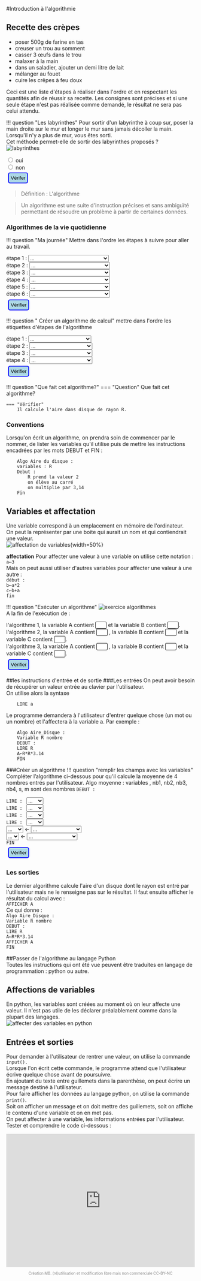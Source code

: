 #Introduction à l'algorithmie

## Recette des crèpes

- poser 500g de farine en tas  
- creuser un trou au somment  
- casser 3 œufs dans le trou  
- malaxer à la main  
- dans un saladier, ajouter un demi litre de lait  
- mélanger au fouet  
- cuire les crêpes à feu doux  

Ceci est une liste d'étapes à réaliser dans l'ordre et en respectant les quantités afin de réussir sa recette.
Les consignes sont précises et si une seule étape n'est pas réalisée comme demandé, le résultat ne sera pas celui attendu.

!!! question "Les labyrinthes"
	Pour sortir d'un labyrinthe à coup sur, poser la main droite sur le mur et longer le mur sans jamais décoller la main. Lorsqu'il n'y a plus de mur, vous êtes sorti.  
	Cet méthode permet-elle de sortir des labyrinthes proposés ?  
	![labyrinthes](img/labyrinthes.png)  
	<div><form id="test">
	    <label><input type="radio" name="test" value="oui"> oui</label><br>
	    <label><input type="radio" name="test" value="non"> non</label><br>
	    <input  type="button" style="margin:5px; padding:5px;  background-color : lightblue; border : solid 2px blue; border-radius : 5px;" onclick="reactionQCU1()" value="Vérifer"> 
	    <input id="bouAffQCU1" type="button" onclick="AfficheQCU1()" value="Correction" style="display:none;"><br>
	</form></div>
        <div id="messageQCU1"></div>
        <div id="correctionQCU1" style="display:none;"> <p> Cette méthode peut être longue dans le cas du 2eme labyrinthe notamment mais elle est fiable à 100% ! !</p></div>

>Définition : L'algorithme

>Un algorithme est une suite d'instruction précises et sans ambiguïté permettant de résoudre un problème à partir de certaines données.

### Algorithmes de la vie quotidienne

!!! question "Ma journée"
	Mettre dans l'ordre les étapes à suivre pour aller au travail.  
	<div>
	<form name="f">
		étape 1 :
	    <select id="liste1">
	        <option value="nonChoix" selected> ... </option>
	        <option value="installer"> S'installer à son poste de travail </option>
	        <option value="sortir"> Sortir de sa voiture </option>
	        <option value="garer"> se garer</option>
	        <option value="lever"> Se lever </option>
	        <option value="monter"> Monter dans sa voiture</option>
	        <option value="rondpoint"> prendre la 3e sortie au rondpoint</option>
	    </select><br>
	    étape 2 :
	    <select id="liste2">
	        <option value="nonChoix" selected> ... </option>
	        <option value="installer"> S'installer à son poste de travail </option>
	        <option value="sortir"> Sortir de sa voiture </option>
	        <option value="garer"> se garer</option>
	        <option value="lever"> Se lever </option>
	        <option value="monter"> Monter dans sa voiture</option>
	        <option value="rondpoint"> prendre la 3e sortie au rondpoint</option>
	    </select><br>
		étape 3 :
		<select id="liste3">
	        <option value="nonChoix" selected> ... </option>
	        <option value="installer"> S'installer à son poste de travail </option>
	        <option value="sortir"> Sortir de sa voiture </option>
	        <option value="garer"> se garer</option>
	        <option value="lever"> Se lever </option>
	        <option value="monter"> Monter dans sa voiture</option>
	        <option value="rondpoint"> prendre la 3e sortie au rondpoint</option>
	    </select><br>
		étape 4 :
	    <select id="liste4">
	        <option value="nonChoix" selected> ... </option>
	        <option value="installer"> S'installer à son poste de travail </option>
	        <option value="sortir"> Sortir de sa voiture </option>
	        <option value="garer"> se garer</option>
	        <option value="lever"> Se lever </option>
	        <option value="monter"> Monter dans sa voiture</option>
	        <option value="rondpoint"> prendre la 3e sortie au rondpoint</option>
	    </select><br>
		étape 5 :
	    <select id="liste5">
	        <option value="nonChoix" selected> ... </option>
	        <option value="installer"> S'installer à son poste de travail </option>
	        <option value="sortir"> Sortir de sa voiture </option>
	        <option value="garer"> se garer</option>
	        <option value="lever"> Se lever </option>
	        <option value="monter"> Monter dans sa voiture</option>
	        <option value="rondpoint"> prendre la 3e sortie au rondpoint</option>
	    </select><br>
		étape 6 :
	    <select id="liste6">
	        <option value="nonChoix" selected> ... </option>
	        <option value="installer"> S'installer à son poste de travail </option>
	        <option value="sortir"> Sortir de sa voiture </option>
	        <option value="garer"> se garer</option>
	        <option value="lever"> Se lever </option>
	        <option value="monter"> Monter dans sa voiture</option>
	        <option value="rondpoint"> prendre la 3e sortie au rondpoint</option>
	    </select><br>
	        <input type='button' style="margin:5px; padding:5px;  background-color : lightblue; border : solid 2px blue; border-radius : 5px;" id="BoutonValider" onclick="reactionListe2()" value="Vérifier">
	        <input id="bouAffListe2" type="button" onclick="AfficheListe2()" value="Correction" style="display:none;"><br>
	</form></div>
    <div id="messageListe2"></div>
    <div id="correctionListe2" style="display:none;"> <p> Dans l'ordre, je me lève, je monte dans ma voiture je prends la 3e sortie au rond-point, je me gare je sors de ma voiture et le m'installe à mon poste de travail.</p></div>

!!! question " Créer un algorithme de calcul"
	mettre dans l'ordre les étiquettes d'étapes de l'algorithme  
	<div>
	<form name="f2">
		étape 1 :
	    <select id="list1">
	        <option value="nonChoix" selected> ... </option>
	        <option value="multiplier"> Multiplier le tout par 3,14</option>
	        <option value="r2"> Prendre R=2 </option>
	        <option value="carre"> Mettre R au carré</option>
	        <option value="afficher"> Afficher le résultat</option>
	    </select><br>
	    étape 2 :
	    <select id="list2">
	        <option value="nonChoix" selected> ... </option>
	        <option value="multiplier"> Multiplier le tout par 3,14</option>
	        <option value="r2"> Prendre R=2 </option>
	        <option value="carre"> Mettre R au carré</option>
	        <option value="afficher"> Afficher le résultat</option>
	    </select><br>
		étape 3 :
	    <select id="list3">
	        <option value="nonChoix" selected> ... </option>
	        <option value="multiplier"> Multiplier le tout par 3,14</option>
	        <option value="r2"> Prendre R=2 </option>
	        <option value="carre"> Mettre R au carré</option>
	        <option value="afficher"> Afficher le résultat</option>
	    </select><br>
	    étape 4 :
	    <select id="list4">
	        <option value="nonChoix" selected> ... </option>
	        <option value="multiplier"> Multiplier le tout par 3,14</option>
	        <option value="r2"> Prendre R=2 </option>
	        <option value="carre"> Mettre R au carré</option>
	        <option value="afficher"> Afficher le résultat</option>
	    </select><br>
	        <input type='button' style="margin:5px; padding:5px;  background-color : lightblue; border : solid 2px blue; border-radius : 5px;" id="BoutonValider" onclick="reactionListe3()" value="Vérifier">
	        <input id="bouAffListe3" type="button" onclick="AfficheListe3()" value="Correction" style="display:none;"><br>
	</form></div>
    <div id="messageListe3"></div>
    <div id="correctionListe3" style="display:none;"> <p>Prendre R = 2 et le mattre au carré. Multiplier le tout par 3,14 puis aficher le résultat. </p></div>

!!! question "Que fait cet algorithme?"
	=== "Question"
		Que fait cet algorithme?

	=== "Vérifier"
		Il calcule l'aire dans disque de rayon R.

### Conventions
Lorsqu'on écrit un algorithme, on prendra soin de commencer par le nommer, de lister les variables qu'il utilise puis de mettre les instructions encadrées par les mots DEBUT et FIN :   
```pseudocode
	Algo Aire du disque :
	variables : R
	Debut :
		R prend la valeur 2
		on élève au carré
		on multiplie par 3,14
	Fin
```

## Variables et affectation
Une variable correspond à un emplacement en mémoire de l'ordinateur.  
On peut la représenter par une boite qui aurait un nom et qui contiendrait une valeur.  
![affectation de variables](img/variable.png){width=50%}

**affectation**
Pour affecter une valeur à une variable on utilise cette notation :  
`a←3`  
Mais on peut aussi utiliser d'autres variables pour affecter une valeur à une autre :  
`début :`  
`b←a*2  `  
`c←b+a `   
`fin`    

!!! question "Exécuter un algorithme"
	![exercice algorithmes](img/exos_algo.png)  
	A la fin de l'exécution de :
	<form>l'algorithme 1, la variable A contient
		<input style="border:  solid 1px; width:30px;border-radius:3px;" type="text" name="reponse" maxlenght="5" id="reponse41" autocomplete="off">
		 et la variable B contient 
		<input style="border:  solid 1px;width:30px;border-radius:3px;" type="text" name="reponse" maxlenght="5" id="reponse42" autocomplete="off">.<br>
		l'algorithme 2, la variable A contient 
		<input style="border:  solid 1px;width:30px;border-radius:3px;" type="text" name="reponse" maxlenght="5" id="reponse43" autocomplete="off">
		, la variable B contient 
		<input style="border:  solid 1px;width:30px;border-radius:3px;" type="text" name="reponse" maxlenght="5" id="reponse44" autocomplete="off">
		et la variable C contient 
		<input style="border:  solid 1px;width:30px;border-radius:3px;" type="text" name="reponse" maxlenght="5" id="reponse45" autocomplete="off">.<br>
		l'algorithme 3, la variable A contient 
		<input style="border:  solid 1px;width:30px;border-radius:3px;" type="text" name="reponse" maxlenght="5" id="reponse46" autocomplete="off">
		, la variable B contient 
		<input style="border:  solid 1px;width:30px;border-radius:3px;" type="text" name="reponse" maxlenght="5" id="reponse47" autocomplete="off">
		et la variable C contient 
		<input style="border:  solid 1px;width:30px;border-radius:3px;" type="text" name="reponse" maxlenght="15" id="reponse48" autocomplete="off">.<br>
		<input type='button' style="margin:5px; padding:5px;  background-color : lightblue; border : solid 2px blue; border-radius : 5px;" id="BoutonValider" onclick="reactionText4()" value="Vérifier">
	    <input id="bouAffText4" type="button" onclick="AfficheText4()" value="Correction" style="display:none;"><br>
	</form>
    <div id="messageText4"></div>
    <div id="correctionText4" style="display:none;"> <p> L'algorithme 1, la variable A contient 3 et la variable B contient 4.
	l'algorithme 2, la variable A contient 2, la variable B contient 3 et la variable C contient 1.
	l'algorithme 3, la variable A contient 8, la variable B contient 4 et la variable C contient 7.</p></div>



##les instructions d'entrée et de sortie
###Les entrées
On peut avoir besoin de récupérer un valeur entrée au clavier par l'utilisateur.  
On utilise alors la syntaxe  
```pseudocode
	LIRE a
```
Le programme demandera à l'utilisateur d'entrer quelque chose (un mot ou un nombre) et l'affectera à la variable a.
Par exemple :
```pseudocode
	Algo Aire_Disque :
	Variable R nombre
	DEBUT :
	LIRE R
	A←R*R*3.14
	FIN
```

###Créer un algorithme
!!! question "remplir les champs avec les variables"
	Compléter l’algorithme ci-dessous pour qu'il calcule la moyenne de 4 nombres entrés par l'utilisateur.
	Algo moyenne :
	variables , nb1, nb2, nb3, nb4, s, m sont des nombres
	`DEBUT :`
	<form>`LIRE : `
	<select id="lis1">
        <option value="nonChoix" selected> ... </option>
        <option value="nb1"> nb1 </option>
        <option value="nb2"> nb2 </option>
        <option value="nb3"> nb3 </option>
        <option value="nb4"> nb4 </option>
    </select><br>
	`LIRE : `
	<select id="lis2">
	   	<option value="nonChoix" selected> ... </option>
        <option value="nb1"> nb1 </option>
        <option value="nb2"> nb2 </option>
        <option value="nb3"> nb3 </option>
        <option value="nb4"> nb4 </option>
    </select><br>
	`LIRE : `
	<select id="lis3">
        <option value="nonChoix" selected> ... </option>
        <option value="nb1"> nb1 </option>
        <option value="nb2"> nb2 </option>
        <option value="nb3"> nb3 </option>
        <option value="nb4"> nb4 </option>
    </select><br>
	`LIRE : `
	<select id="lis4">
        <option value="nonChoix" selected> ... </option>
        <option value="nb1"> nb1 </option>
        <option value="nb2"> nb2 </option>
        <option value="nb3"> nb3 </option>
        <option value="nb4"> nb4 </option>
    </select><br>
    <select id="lis5">
        <option value="nonChoix" selected> ... </option>
        <option value="nb1"> nb1 </option>
        <option value="nb2"> nb2 </option>
        <option value="s"> s</option>
        <option value="m"> m </option>
    </select>
    <-
     <select id="lis6">
        <option value="nonChoix" selected> ... </option>
        <option value="somme"> nb1+nb2+nb3+nb4 </option>
        <option value="nb1/4"> nb1/4 </option>
        <option value="s/4"> s/4</option>
        <option value="m/4"> m/4 </option>
    </select><br>
    <select id="lis7">
        <option value="nonChoix" selected> ... </option>
        <option value="s"> s</option>
        <option value="m"> m </option>
    </select>
    <-
    <select id="lis8">
        <option value="nonChoix" selected> ... </option>
        <option value="somme"> nb1+nb2+nb3+nb4 </option>
        <option value="s/4"> s/4</option>
        <option value="m/4"> m/4 </option>
    </select><br> 
    `FIN`  
    <input type='button' style="margin:5px; padding:5px;  background-color : lightblue; border : solid 2px blue; border-radius : 5px;" id="BoutonValider" onclick="reactionListe5()" value="Vérifier">
        <input id="bouAffListe5" type="button" onclick="AfficheListe5()" value="Correction" style="display:none;"><br>
	</form>
    <div id="messageListe5"></div>
    <div id="correctionListe5" style="display:none;"> <p>
    	DEBUT :<br>
		LIRE nb1<br>
		LIRE nb2<br>
		LIRE nb3<br>
		LIRE nb4<br>
		s←nb1+nb2+nb3+nb4<br>
		m←s/4</p></div>



### Les sorties
Le dernier algorithme calcule l'aire d'un disque dont le rayon est entré par l'utilisateur mais ne le renseigne pas sur le résultat.
Il faut ensuite afficher le résultat du calcul avec :  
`AFFICHER A`  
Ce qui donne :  
`Algo Aire_Disque :`  
`Variable R nombre`  
`DEBUT :`  
`LIRE R`  
`A←R*R*3.14`  
`AFFICHER A`  
`FIN`

##Passer de l'algorithme au langage Python  
Toutes les instructions qui ont été vue peuvent être traduites en langage de programmation : python ou autre.  

## Affections de variables
En python, les variables sont créées au moment où on leur affecte une valeur. Il n'est pas utile de les déclarer préalablement comme dans la plupart des langages.  
![affecter des variables en python](img/trad_affect.png)  


## Entrées et sorties  
Pour demander à l'utilisateur de rentrer une valeur, on utilise la commande `input().`  
Lorsque l'on écrit cette commande, le programme attend que l'utilisateur écrive quelque chose avant de poursuivre.  
En ajoutant du texte entre guillemets dans la parenthèse, on peut écrire un message destiné à l'utilisateur.  
Pour faire afficher les données au langage python, on utilise la commande `print()`.  
Soit on afficher un message et on doit mettre des guillemets, soit on affiche le contenu d'une variable et on en met pas.  
On peut affecter à une variable, les informations entrées par l'utilisateur. Tester et comprendre le code ci-dessous :  


<iframe src="https://trinket.io/embed/python3/8409cc04bc" width="100%" height="356" frameborder="0" marginwidth="0" marginheight="0" allowfullscreen></iframe>


<p style="text-align: center; color:gray; font-size: 10px;">
Création MB. (ré)utilisation et modification libre mais non commerciale CC-BY-NC
</p>
<!-------------------------javascript--------------------------------->
<script>
function reactionQCU1(){
	var style;
	var msg;
	var reponse = document.getElementById("test");
	var rep=reponse.elements["test"].value;
	if (rep=="oui"){msg='bonne réponse';
	style='style="color:green;"';
	}
	else {msg='mauvaise reponse';
	style='style="color:red;"';
	}
	document.getElementById("messageQCU1").innerHTML='<p '+style+'>'+msg+'</p>';
	document.getElementById("bouAffQCU1").style="margin:5px; padding:5px;  background-color : lightblue; border : solid 2px blue; border-radius : 5px;display:inline;";
}
/*affiche la réponse si on clique sur le bouton correction*/
function AfficheQCU1(){
	document.getElementById("correctionQCU1").style="display:block;";
}


function reactionListe2(){
	var msg;
	var style;
	var selectElmt1 = document.getElementById("liste1");
	var valeurselectionnee1 = selectElmt1.options[selectElmt1.selectedIndex].value;

	var selectElmt2 = document.getElementById("liste2");
	var valeurselectionnee2 = selectElmt2.options[selectElmt2.selectedIndex].value;

	var selectElmt3 = document.getElementById("liste3");
	var valeurselectionnee3 = selectElmt3.options[selectElmt3.selectedIndex].value;

	var selectElmt4 = document.getElementById("liste4");
	var valeurselectionnee4 = selectElmt4.options[selectElmt4.selectedIndex].value;

	var selectElmt5 = document.getElementById("liste5");
	var valeurselectionnee5 = selectElmt5.options[selectElmt5.selectedIndex].value;

	var selectElmt6 = document.getElementById("liste6");
	var valeurselectionnee6 = selectElmt6.options[selectElmt6.selectedIndex].value;

	if (valeurselectionnee1=="lever" && valeurselectionnee2=="monter" && valeurselectionnee3=="rondpoint" && valeurselectionnee4=="garer" && valeurselectionnee5=="sortir" && valeurselectionnee6=="installer"){
		msg='Bonne réponse';
		style='style="color:green;"';
	}
	else if (valeurselectionnee1=="lever" || valeurselectionnee2=="monter" || valeurselectionnee3=="rondpoint" || valeurselectionnee4=="garer" || valeurselectionnee5=="sortir" || valeurselectionnee6=="installer"){
		msg='Réponse partiellement correcte';
		style='style="color:orange;"';
	}
	else{msg='Mauvaise réponse';
		style='style="color:red;"';
	}
	document.getElementById("messageListe2").innerHTML='<p '+style+'>'+msg+'</p>';
	document.getElementById('bouAffListe2').style="margin:5px; padding:5px;  background-color : lightblue; border : solid 2px blue; border-radius : 5px;display:inline;";
}

/*affichage de la réponse*/
function AfficheListe2(){
	document.getElementById("correctionListe2").style="display:block;";
}

function reactionListe3(){
	var msg;
	var style;
	var selectElmt1 = document.getElementById("list1");
	var valeurselectionnee1 = selectElmt1.options[selectElmt1.selectedIndex].value;
	var selectElmt2 = document.getElementById("list2");
	var valeurselectionnee2 = selectElmt2.options[selectElmt2.selectedIndex].value;
	var selectElmt3 = document.getElementById("list3");
	var valeurselectionnee3 = selectElmt3.options[selectElmt3.selectedIndex].value;
	var selectElmt4 = document.getElementById("list4");
	var valeurselectionnee4 = selectElmt4.options[selectElmt4.selectedIndex].value;
	if (valeurselectionnee1=="r2" && valeurselectionnee2=="carre" && valeurselectionnee3=="multiplier" && valeurselectionnee4=="afficher"){
		msg='Bonne réponse';
		style='style="color:green;"';
	}
	else if (valeurselectionnee1=="r2" || valeurselectionnee2=="carre" || valeurselectionnee3=="multiplier" || valeurselectionnee4=="afficher"){
		msg='Réponse partiellement correcte';
		style='style="color:orange;"';
	}
	else{msg='Mauvaise réponse';
		style='style="color:red;"';
	}
	document.getElementById("messageListe3").innerHTML='<p '+style+'>'+msg+'</p>';
	document.getElementById('bouAffListe3').style="margin:5px; padding:5px;  background-color : lightblue; border : solid 2px blue; border-radius : 5px;display:inline;";
}

/*affichage de la réponse*/
function AfficheListe3(){
	document.getElementById("correctionListe3").style="display:block;";
}

function reactionText4(){
	var msg;
	var style;
	var reponse41=document.getElementById("reponse41");
	console.log(reponse41.value);
	var reponse42=document.getElementById("reponse42");
	var reponse43=document.getElementById("reponse43");
	var reponse44=document.getElementById("reponse44");
	var reponse45=document.getElementById("reponse45");
	var reponse46=document.getElementById("reponse46");
	var reponse47=document.getElementById("reponse47");
	var reponse48=document.getElementById("reponse48");

	if ((((((((reponse41.value =='3' && reponse42.value =='4') && reponse43.value =='2') && reponse44.value =='3' )&& reponse45.value =='1') && reponse46.value =='8') && reponse47.value =='4') && reponse48.value =='7')){
		msg='bravo';
		style='style="color:green;"';
		}
	else if (reponse41.value =='3' || reponse42.value =='4' || reponse43.value =='2' || reponse44.value =='3' || reponse45.value =='1' || reponse46.value =='8' || reponse47.value =='4' || reponse48.value =='7'){
			msg='Réponse partiellement correcte!';
			style='style="color:orange;"';
		}
	else{msg='non, essaye encore';
		style='style="color:red;"';
	}
	document.getElementById("messageText4").innerHTML='<p '+style+'>'+msg+'</p>';
	document.getElementById("bouAffText4").style="margin:5px; padding:5px;  background-color : lightblue; border : solid 2px blue; border-radius : 5px;display:inline;";
}

function AfficheText4(){
	document.getElementById("correctionText4").style="display:block;";
}

function reactionListe5(){
	var msg;
	var style;
	var selectElmt1 = document.getElementById("lis1");
	var valeurselectionnee1 = selectElmt1.options[selectElmt1.selectedIndex].value;

	var selectElmt2 = document.getElementById("lis2");
	var valeurselectionnee2 = selectElmt2.options[selectElmt2.selectedIndex].value;

	var selectElmt3 = document.getElementById("lis3");
	var valeurselectionnee3 = selectElmt3.options[selectElmt3.selectedIndex].value;

	var selectElmt4 = document.getElementById("lis4");
	var valeurselectionnee4 = selectElmt4.options[selectElmt4.selectedIndex].value;

	var selectElmt5 = document.getElementById("lis5");
	var valeurselectionnee5 = selectElmt5.options[selectElmt5.selectedIndex].value;

	var selectElmt6 = document.getElementById("lis6");
	var valeurselectionnee6 = selectElmt6.options[selectElmt6.selectedIndex].value;
	var selectElmt7 = document.getElementById("lis7");
	var valeurselectionnee7 = selectElmt7.options[selectElmt7.selectedIndex].value;
	var selectElmt8 = document.getElementById("lis8");
	var valeurselectionnee8 = selectElmt8.options[selectElmt8.selectedIndex].value;


	if (valeurselectionnee1=="nb1" && valeurselectionnee2=="nb2" && valeurselectionnee3=="nb3" && valeurselectionnee4=="nb4" && valeurselectionnee5=="s" && valeurselectionnee6=="somme" && valeurselectionnee7=="m" && valeurselectionnee8=="s/4"){
		msg='Bonne réponse';
		style='style="color:green;"';
	}
	else if (valeurselectionnee1=="nb1" || valeurselectionnee2=="nb2" || valeurselectionnee3=="nb3" || valeurselectionnee4=="nb4" || valeurselectionnee5=="s" || valeurselectionnee6=="somme" || valeurselectionnee7=="m" || valeurselectionnee8=="s/4"){
		msg='Réponse partiellement correcte';
		style='style="color:orange;"';
	}
	else{msg='Mauvaise réponse';
		style='style="color:red;"';
	}
	document.getElementById("messageListe5").innerHTML='<p '+style+'>'+msg+'</p>';
	document.getElementById('bouAffListe5').style="margin:5px; padding:5px;  background-color : lightblue; border : solid 2px blue; border-radius : 5px;display:inline;";
}

/*affichage de la réponse*/
function AfficheListe5(){
	document.getElementById("correctionListe5").style="display:block;";
}

</script>